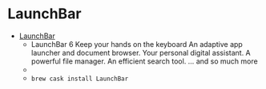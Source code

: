 # LaunchBar
- [LaunchBar](https://www.obdev.at/products/launchbar/index.html)
  -  LaunchBar 6 Keep your hands on the keyboard An adaptive app launcher and document browser. Your personal digital assistant. A powerful file manager. An efficient search tool. … and so much more
  - 
  - `brew cask install LaunchBar`

